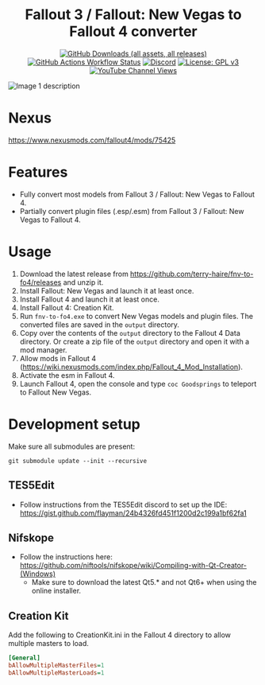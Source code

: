 <h1 align="center">Fallout 3 / Fallout: New Vegas to Fallout 4 converter</h1>

<div align="center">

[![GitHub Downloads (all assets, all releases)](https://img.shields.io/github/downloads/terry-haire/fnv-to-fo4/total)](https://github.com/terry-haire/fnv-to-fo4/releases)
[![GitHub Actions Workflow Status](https://img.shields.io/github/actions/workflow/status/terry-haire/fnv-to-fo4/main.yml)](https://github.com/terry-haire/fnv-to-fo4/actions)
[![Discord](https://img.shields.io/discord/1179975442275500122?link=https%3A%2F%2Fdiscord.gg%2F5VcMTMVzgb&logo=discord)](https://discord.gg/5VcMTMVzgb)
[![License: GPL v3](https://img.shields.io/badge/license-GPLv3-blue.svg)](LICENSE)
[![YouTube Channel Views](https://img.shields.io/youtube/channel/views/UCPHhhWa28pUJQ-7TCaP2q7g?link=https%3A%2F%2Fwww.youtube.com%2F%40FNVtoFO4)](https://www.youtube.com/@FNVtoFO4)

</div>

<img src="images/gamebryo-creation-engine.png" alt="Image 1 description"/>

# Nexus
https://www.nexusmods.com/fallout4/mods/75425

# Features
* Fully convert most models from Fallout 3 / Fallout: New Vegas to Fallout 4.
* Partially convert plugin files (.esp/.esm) from Fallout 3 / Fallout: New Vegas to Fallout 4.

# Usage

1. Download the latest release from https://github.com/terry-haire/fnv-to-fo4/releases and unzip it.
1. Install Fallout: New Vegas and launch it at least once.
1. Install Fallout 4 and launch it at least once.
1. Install Fallout 4: Creation Kit.
1. Run `fnv-to-fo4.exe` to convert New Vegas models and plugin files. The converted files are saved in the `output` directory.
1. Copy over the contents of the `output` directory to the Fallout 4 Data directory. Or create a zip file of the `output` directory and open it with a mod manager.
1. Allow mods in Fallout 4 (https://wiki.nexusmods.com/index.php/Fallout_4_Mod_Installation).
1. Activate the esm in Fallout 4.
1. Launch Fallout 4, open the console and type `coc Goodsprings` to teleport to Fallout New Vegas.

# Development setup

Make sure all submodules are present:
```
git submodule update --init --recursive
```

## TES5Edit
* Follow instructions from the TES5Edit discord to set up the IDE: https://gist.github.com/flayman/24b4326fd451f1200d2c199a1bf62fa1

## Nifskope
* Follow the instructions here: https://github.com/niftools/nifskope/wiki/Compiling-with-Qt-Creator-(Windows)
    * Make sure to download the latest Qt5.* and not Qt6+ when using the online installer.

## Creation Kit

Add the following to CreationKit.ini in the Fallout 4 directory to allow multiple masters to load.
```ini
[General]
bAllowMultipleMasterFiles=1
bAllowMultipleMasterLoads=1
```
